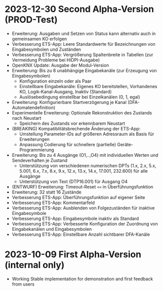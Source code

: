 # 2023-12-30 Second Alpha-Version (PROD-Test)
* Erweiterung: Ausgaben und Setzen von Status kann alternativ auch in gemeinsamen KO erfolgen
* Verbesserung ETS-App: Leere Standardwerte für Bezeichnungen von Eingabesymbolen und Zuständen
* Verbesserung ETS-App: Vergrößerung Spaltenbreite in Tabellen (zur Vermeidung Probleme bei HiDPI-Ausgabe)
* OpenKNX Update: Ausgabe der Modul-Version
* Erweiterung: Bis zu 8 unabhängige Eingabekanäle (zur Erzeugung von Eingabesymbolen)
  * Konfiguration einzeln oder als Paar
  * Einstellbare Eingabekanäle: Eigenes KO bereitstellen, Vorhandenes KO, Logik-Kanal-Ausgang, Inaktiv (Standard)  
  * Auslösebedingung einstellbar bei Einzelkanälen (0, 1, egal)
* Erweiterung: Konfigurierbare Startverzögerung je Kanal (DFA-Automatendefinition)
* Experimentelle Erweiterung: Optionale Rekonstruktion des Zustands nach Neustart 
  * Speichern des Zustands vor erkennbarem Neustart
* (BREAKING) Kompatiblitätsbrechende Änderung der ETS-App: 
  * Umstellung Parameter-IDs auf größeren Adressraum als Basis für Erweiterungen
  * Anpassung Codierung für schnellere (partielle) Geräte-Programmierung
* Erweiterung: Bis zu 4 Ausgänge (O1,..,O4) mit individuellen Werten und Sendeverhalten je Zustand
  * Unterstützung von verschiedenen numerischen DPTs (1.x, 2.x, 5.x, 5.001, 6.x, 7.x, 8.x, 9.x, 12.x, 13.x, 14.x, 17.001, 232.600) für alle Ausgänge
  * Unterstützung von Text (DTP16.001) für Ausgang O4
* (ENTWURF) Erweiterung: Timeout-Reset `<<` in Überführungsfunktion
* Erweiterung: 32 statt 16 Zustände
* Verbesserung ETS-App: Überführungsfunktion auf eigener Seite
* Verbesserung ETS-App: Kommentarfeld
* Verbesserung ETS-App: Ausblenden von Folgezuständen für inaktive Eingabesymbole
* Verbesserung ETS-App: Eingabesymbole inaktiv als Standard 
* Verbesserung ETS-App: Verbesserte Konfiguration der Zuordnung von Eingabekanälen und Eingabesymbolen
* Verbesserung ETS-App: Einstellbare Anzahl sichtbarer DFA-Kanäle

# 2023-10-09 First Alpha-Version (internal only)
* Working Stable implementation for demonstration and first feedback from users
